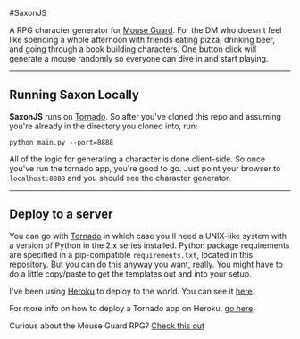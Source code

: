 #SaxonJS

A RPG character generator for [Mouse Guard](http://www.mouseguard.net/books/role-playing-game/). For the DM who doesn't feel like spending a whole afternoon with friends eating pizza, drinking beer, and going through a book building characters. One button click will generate a mouse randomly so everyone can dive in and start playing.

----
## Running Saxon Locally
__SaxonJS__ runs on [Tornado](http://www.tornadoweb.org/en/stable/). So after you've cloned this repo and assuming you're already in the directory you cloned into, run:

`python main.py --port=8888`

All of the logic for generating a character is done client-side. So once you've run the tornado app, you're good to go. Just point your browser to `localhost:8888` and you should see the character generator.

---
## Deploy to a server
You can go with [Tornado](http://www.tornadoweb.org/en/stable/) in which case you'll need a UNIX-like system with a version of Python in the 2.x series installed. Python package requirements are specified in a pip-compatible `requirements.txt`, located in this repository. But you can do this anyway you want, really. You might have to do a little copy/paste to get the templates out and into your setup.

I've been using [Heroku](https://www.heroku.com/) to deploy to the world. You can see it [here](http://saxonjs.herokuapp.com).

For more info on how to deploy a Tornado app on Heroku, [go here](https://github.com/mikedory/Tornado-Heroku-Quickstart).

Curious about the Mouse Guard RPG? [Check this out](http://www.burningwheel.org/forum/forumdisplay.php?41-Mouse-Guard-RPG)